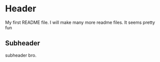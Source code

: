 # Header

My first README file. I will make many more readme files. It seems pretty fun

## Subheader
subheader bro.